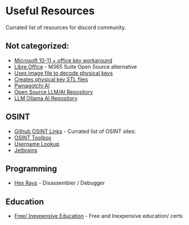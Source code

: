 # Useful Resources

Currated list of resources for discord community.

## Not categorized:

* [Microsoft 10-11 + office key workaround](https://massgrave.dev/)
* [Libre Office](https://www.libreoffice.org/) - M365 Suite Open Source alternative
* [Uses image file to decode physical keys](https://cq.cx/key.html)
* [Creates physical key STL files](https://keygen.co/)
* [Pwnagotchi AI](https://pwnagotchi.ai/)
* [Open Source LLM/AI Repository](https://huggingface.co/models)
* [LLM Ollama AI Repository](https://ollama.com/)

## OSINT
* [Github OSINT Links](https://github.com/jivoi/awesome-osint) - Currated list of OSINT sites:
* [OSINT Toolbox](https://github.com/The-Osint-Toolbox/Image-Research-OSINT)
* [Username Lookup](https://www.user-searcher.com/)
* [Jetbrains](https://www.jetbrains.com/)

## Programming
* [Hex Rays](https://hex-rays.com/ida-pro/) - Disassembler / Debugger
## Education
* [Free/ Inexpensive Education](https://docs.google.com/spreadsheets/d/1dPd3kolcFwslyEhcxJkvBq8V_lYda47IOT3g7yJhTHE/edit?usp=sharing) - Free and Inexpensive education/ certs